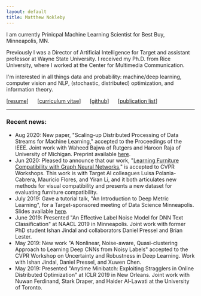 ```yaml
---
layout: default
title: Matthew Nokleby
---
```


I am currently Prinicpal Machine Learning Scientist for Best Buy, Minneapolis, MN.

Previously I was a Director of Artificial Intelligence for Target and assistant professor at Wayne State University. I received my Ph.D. from Rice University, where I worked at the Center for Multimedia Communication.

I'm interested in all things data and probability: machine/deep learning, computer vision and NLP, (stochastic, distributed) optimization, and information theory.

[[resume](resume.pdf)] &nbsp;&nbsp;&nbsp;&nbsp; [[curriculum vitae](cv.pdf)] &nbsp;&nbsp;&nbsp;&nbsp; [[github](https://github.com/docnok)] &nbsp;&nbsp;&nbsp;&nbsp; [[publication list](publications.html)]

---

### Recent news:
- Aug 2020: New paper, "Scaling-up Distributed Processing of Data Streams for Machine Learning," accepted to the Proceedings of the IEEE. Joint work with Waheed Bajwa of Rutgers and Haroon Raja of University of Michigan. Preprint available [here](https://arxiv.org/abs/2005.08854).
- Jun 2020: Pleased to announce that our work, "[Learning Furniture Compatibility with Graph Neural Networks](https://openaccess.thecvf.com/content_CVPRW_2020/papers/w22/Polania_Learning_Furniture_Compatibility_With_Graph_Neural_Networks_CVPRW_2020_paper.pdf)," is accepted to CVPR Workshops. This work is with Target AI colleagues Luisa Polania-Cabrera, Mauricio Flores, and Yiran Li, and it both articulates new methods for visual compatibility and presents a new dataset for evaluating furniture compatibility.
- July 2019: Gave a tutorial talk, "An Introduction to Deep Metric Learning", for a Target-sponsored meeting of Data Science Minneapolis. Slides available [here](talks/dsm-jul-2019/#).
- June 2019: Presented "An Effective Label Noise Model for DNN Text Classification" at NAACL 2019 in Minneapolis. Joint work with former PhD student Ishan Jindal and collaborators Daniel Pressel and Brian Lester.
- May 2019: New work "A Nonlinear, Noise-aware, Quasi-clustering Approach to Learning Deep CNNs from Noisy Labels" accepted to the CVPR Workshop on Uncertainty and Robustness in Deep Learning. Work with Ishan Jindal, Daniel Pressel, and Xuwen Chen.
- May 2019: Presented "Anytime Minibatch: Exploiting Stragglers in Online Distributed Optimization" at ICLR 2019 in New Orleans. Joint work with Nuwan Ferdinand, Stark Draper, and Haider Al-Lawati at the University of Toronto.
